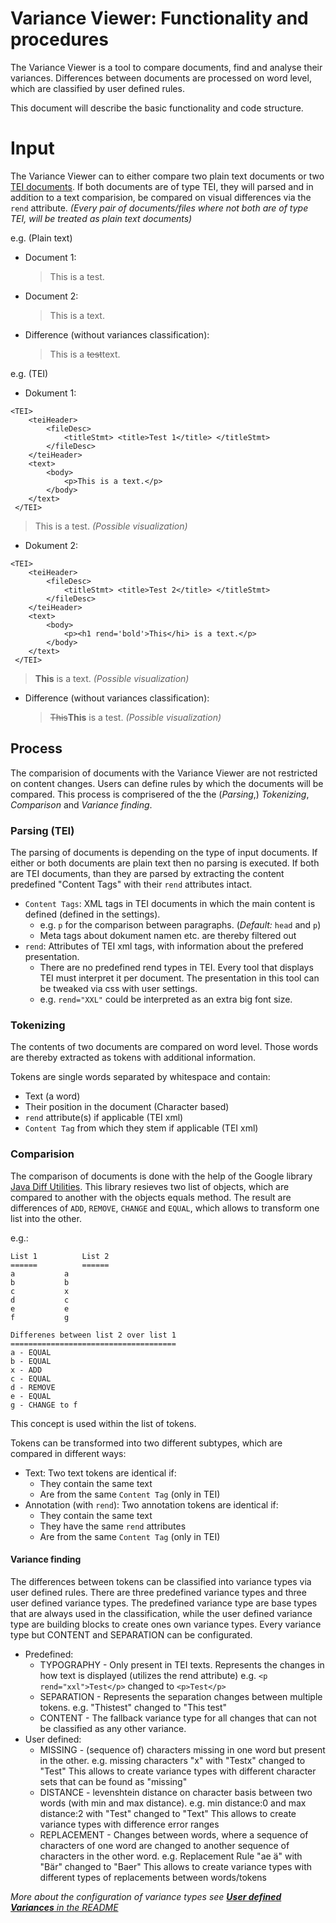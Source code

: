 Variance Viewer: Functionality and procedures
=============================================
The Variance Viewer is a tool to compare documents, find and analyse their variances. 
Differences between documents are processed on word level, which are classified by user defined rules.

This document will describe the basic functionality and code structure.

Input
=====
The Variance Viewer can to either compare two plain text documents or two [TEI documents](https://tei-c.org/).
If both documents are of type TEI, they will parsed and in addition to a text comparision, be compared on visual differences via the `rend` attribute.
_(Every pair of documents/files where not both are of type TEI, will be treated as plain text documents)_

e.g. (Plain text)
* Document 1:
	> This is a test.
* Document 2:		
	> This is a text.
* Difference (without variances classification):		
	> This is a ~~test~~text. 


e.g. (TEI)
* Dokument 1:
```
<TEI>
	<teiHeader> 
		<fileDesc>
			<titleStmt> <title>Test 1</title> </titleStmt>
		</fileDesc>
	</teiHeader>
	<text>
		<body>
			<p>This is a text.</p>
		</body>
	</text>
 </TEI>
```

> This is a test.
_(Possible visualization)_


* Dokument 2:
```
<TEI>
	<teiHeader> 
		<fileDesc>
			<titleStmt> <title>Test 2</title> </titleStmt>
		</fileDesc>
	</teiHeader>
	<text>
		<body>
			<p><h1 rend='bold'>This</hi> is a text.</p>
		</body>
	</text>
 </TEI>
```

> **This** is a text.
_(Possible visualization)_

* Difference (without variances classification):		
	> ~~This~~__This__ is a test.
	_(Possible visualization)_



Process
-------
The comparision of documents with the Variance Viewer are not restricted on content changes. 
Users can define rules by which the documents will be compared.
This process is comprisered of the the (_Parsing_,) _Tokenizing_, _Comparison_ and _Variance finding_.


### Parsing (TEI)
The parsing of documents is depending on the type of input documents.
If either or both documents are plain text then no parsing is executed.
If both are TEI documents, than they are parsed by extracting the content predefined "Content Tags" with their `rend` attributes intact.
* `Content Tags`: XML tags in TEI documents in which the main content is defined (defined in the settings). 
	* e.g. `p` for the comparison between paragraphs. (_Default:_ `head` and `p`)
	* Meta tags about dokument namen etc. are thereby filtered out
* `rend`: Attributes of TEI xml tags, with information about the prefered presentation.
	* There are no predefined rend types in TEI. Every tool that displays TEI must interpret it per document. The presentation in this tool can be tweaked via css with user settings.
	* e.g. `rend="XXL"` could be interpreted as an extra big font size.

### Tokenizing
The contents of two documents are compared on word level.
Those words are thereby extracted as tokens with additional information.

Tokens are single words separated by whitespace and contain:
* Text (a word)
* Their position in the document (Character based) 
* `rend` attribute(s) if applicable (TEI xml)
* `Content Tag` from which they stem if applicable (TEI xml)


### Comparision
The comparison of documents is done with the help of the Google library [Java Diff Utilities](https://mvnrepository.com/artifact/com.googlecode.java-diff-utils/diffutils).
This library resieves two list of objects, which are compared to another with the objects equals method.
The result are differences of `ADD`, `REMOVE`, `CHANGE` and `EQUAL`, which allows to transform one list into the other.

e.g.:
```
List 1			List 2
======			======
a			a
b			b
c			x
d			c
e			e
f			g

Differenes between list 2 over list 1
=====================================
a - EQUAL
b - EQUAL
x - ADD
c - EQUAL
d - REMOVE
e - EQUAL
g - CHANGE to f

```

This concept is used within the list of tokens.

Tokens can be transformed into two different subtypes, which are compared in different ways:
* Text: Two text tokens are identical if:
	* They contain the same text
	* Are from the same `Content Tag` (only in TEI)
* Annotation (with `rend`): Two annotation tokens are identical if:
	* They contain the same text
	* They have the same `rend` attributes 
	* Are from the same `Content Tag` (only in TEI)

#### Variance finding
The differences between tokens can be classified into variance types via user defined rules.
There are three predefined variance types and three user defined variance types.
The predefined variance type are base types that are always used in the classification, while the user defined variance type are building blocks to create ones own variance types.
Every variance type but CONTENT and SEPARATION can be configurated.

* Predefined:
	* TYPOGRAPHY - Only present in TEI texts. Represents the changes in how text is displayed (utilizes the rend attribute) e.g. `<p rend="xxl">Test</p>` changed to `<p>Test</p>`
	* SEPARATION - Represents the separation changes between multiple tokens. e.g. "Thistest" changed to "This test" 
	* CONTENT - The fallback variance type for all changes that can not be classified as any other variance.
* User defined:
	* MISSING - (sequence of) characters missing in one word but present in the other. 
		e.g. missing characters "x" with "Testx" changed to "Test" 
		This allows to create variance types with different character sets that can be found as "missing" 
	* DISTANCE - levenshtein distance on character basis between two words (with min and max distance).
		e.g. min distance:0 and max distance:2 with "Test" changed to "Text" 
		This allows to create variance types with difference error ranges
	* REPLACEMENT - Changes between words, where a sequence of characters of one word are changed to another sequence of characters in the other word.
		e.g. Replacement Rule "ae ä" with "Bär" changed to "Baer"
		This allows to create variance types with different types of replacements between words/tokens 

_More about the configuration of variance types see [__User defined Variances__ in the README](../README.md#user-defined-variances)_


